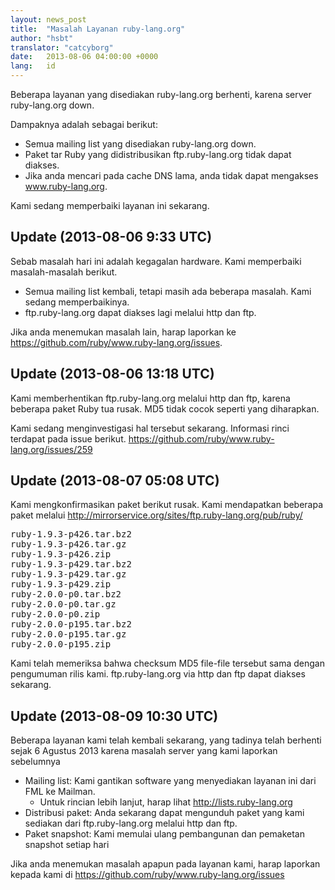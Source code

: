 ```yaml
---
layout: news_post
title:  "Masalah Layanan ruby-lang.org"
author: "hsbt"
translator: "catcyborg"
date:   2013-08-06 04:00:00 +0000
lang:   id
---
```


Beberapa layanan yang disediakan ruby-lang.org berhenti,
karena server ruby-lang.org down.

Dampaknya adalah sebagai berikut:

 * Semua mailing list yang disediakan ruby-lang.org down.
 * Paket tar Ruby yang didistribusikan ftp.ruby-lang.org tidak dapat diakses.
 * Jika anda mencari pada cache DNS lama, anda tidak dapat mengakses www.ruby-lang.org.

Kami sedang memperbaiki layanan ini sekarang.

## Update (2013-08-06 9:33 UTC)

Sebab masalah hari ini adalah kegagalan hardware.
Kami memperbaiki masalah-masalah berikut.

 * Semua mailing list kembali, tetapi masih ada beberapa masalah. Kami sedang memperbaikinya.
 * ftp.ruby-lang.org dapat diakses lagi melalui http dan ftp.

Jika anda menemukan masalah lain, harap laporkan ke
https://github.com/ruby/www.ruby-lang.org/issues.

## Update (2013-08-06 13:18 UTC)

Kami memberhentikan ftp.ruby-lang.org melalui http dan ftp, karena beberapa paket Ruby tua rusak. MD5 tidak cocok seperti yang diharapkan.

Kami sedang menginvestigasi hal tersebut sekarang. Informasi rinci terdapat pada issue berikut.
https://github.com/ruby/www.ruby-lang.org/issues/259

## Update (2013-08-07 05:08 UTC)

Kami mengkonfirmasikan paket berikut rusak. Kami mendapatkan beberapa paket melalui http://mirrorservice.org/sites/ftp.ruby-lang.org/pub/ruby/
<pre>
ruby-1.9.3-p426.tar.bz2
ruby-1.9.3-p426.tar.gz
ruby-1.9.3-p426.zip
ruby-1.9.3-p429.tar.bz2
ruby-1.9.3-p429.tar.gz
ruby-1.9.3-p429.zip
ruby-2.0.0-p0.tar.bz2
ruby-2.0.0-p0.tar.gz
ruby-2.0.0-p0.zip
ruby-2.0.0-p195.tar.bz2
ruby-2.0.0-p195.tar.gz
ruby-2.0.0-p195.zip
</pre>

Kami telah memeriksa bahwa checksum MD5 file-file tersebut sama dengan pengumuman rilis kami. ftp.ruby-lang.org via http dan ftp dapat diakses sekarang.

## Update (2013-08-09 10:30 UTC)

Beberapa layanan kami telah kembali sekarang, yang tadinya telah berhenti sejak 6 Agustus 2013 karena masalah server yang kami laporkan sebelumnya

  * Mailing list: Kami gantikan software yang menyediakan layanan ini dari FML ke Mailman.
    * Untuk rincian lebih lanjut, harap lihat http://lists.ruby-lang.org
  * Distribusi paket: Anda sekarang dapat mengunduh paket yang kami sediakan dari ftp.ruby-lang.org melalui http dan ftp.
  * Paket snapshot: Kami memulai ulang pembangunan dan pemaketan snapshot setiap hari

Jika anda menemukan masalah apapun pada layanan kami, harap laporkan kepada kami di https://github.com/ruby/www.ruby-lang.org/issues
